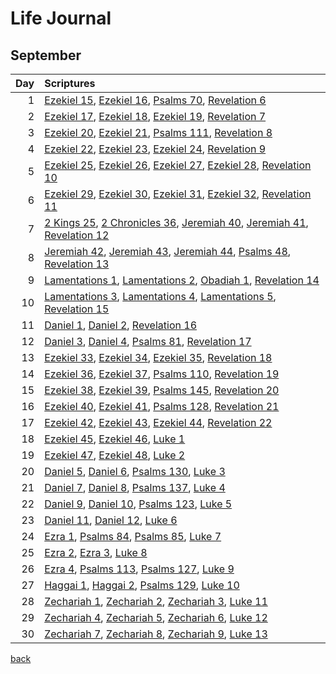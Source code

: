 # Life Journal
## September


| Day | Scriptures |
| ---: | :--- |
| 1 | [Ezekiel 15](https://www.bible.com/bible/111/EZK.15.NIV), [Ezekiel 16](https://www.bible.com/bible/111/EZK.16.NIV), [Psalms 70](https://www.bible.com/bible/111/PSA.70.NIV), [Revelation 6](https://www.bible.com/bible/111/REV.6.NIV) |
| 2 | [Ezekiel 17](https://www.bible.com/bible/111/EZK.17.NIV), [Ezekiel 18](https://www.bible.com/bible/111/EZK.18.NIV), [Ezekiel 19](https://www.bible.com/bible/111/EZK.19.NIV), [Revelation 7](https://www.bible.com/bible/111/REV.7.NIV) |
| 3 | [Ezekiel 20](https://www.bible.com/bible/111/EZK.20.NIV), [Ezekiel 21](https://www.bible.com/bible/111/EZK.21.NIV), [Psalms 111](https://www.bible.com/bible/111/PSA.111.NIV), [Revelation 8](https://www.bible.com/bible/111/REV.8.NIV) |
| 4 | [Ezekiel 22](https://www.bible.com/bible/111/EZK.22.NIV), [Ezekiel 23](https://www.bible.com/bible/111/EZK.23.NIV), [Ezekiel 24](https://www.bible.com/bible/111/EZK.24.NIV), [Revelation 9](https://www.bible.com/bible/111/REV.9.NIV) |
| 5 | [Ezekiel 25](https://www.bible.com/bible/111/EZK.25.NIV), [Ezekiel 26](https://www.bible.com/bible/111/EZK.26.NIV), [Ezekiel 27](https://www.bible.com/bible/111/EZK.27.NIV), [Ezekiel 28](https://www.bible.com/bible/111/EZK.28.NIV), [Revelation 10](https://www.bible.com/bible/111/REV.10.NIV) |
| 6 | [Ezekiel 29](https://www.bible.com/bible/111/EZK.29.NIV), [Ezekiel 30](https://www.bible.com/bible/111/EZK.30.NIV), [Ezekiel 31](https://www.bible.com/bible/111/EZK.31.NIV), [Ezekiel 32](https://www.bible.com/bible/111/EZK.32.NIV), [Revelation 11](https://www.bible.com/bible/111/REV.11.NIV) |
| 7 | [2 Kings 25](https://www.bible.com/bible/111/2KI.25.NIV), [2 Chronicles 36](https://www.bible.com/bible/111/2CH.36.NIV), [Jeremiah 40](https://www.bible.com/bible/111/JER.40.NIV), [Jeremiah 41](https://www.bible.com/bible/111/JER.41.NIV), [Revelation 12](https://www.bible.com/bible/111/REV.12.NIV) |
| 8 | [Jeremiah 42](https://www.bible.com/bible/111/JER.42.NIV), [Jeremiah 43](https://www.bible.com/bible/111/JER.43.NIV), [Jeremiah 44](https://www.bible.com/bible/111/JER.44.NIV), [Psalms 48](https://www.bible.com/bible/111/PSA.48.NIV), [Revelation 13](https://www.bible.com/bible/111/REV.13.NIV) |
| 9 | [Lamentations 1](https://www.bible.com/bible/111/LAM.1.NIV), [Lamentations 2](https://www.bible.com/bible/111/LAM.2.NIV), [Obadiah 1](https://www.bible.com/bible/111/OBA.1.NIV), [Revelation 14](https://www.bible.com/bible/111/REV.14.NIV) |
| 10 | [Lamentations 3](https://www.bible.com/bible/111/LAM.3.NIV), [Lamentations 4](https://www.bible.com/bible/111/LAM.4.NIV), [Lamentations 5](https://www.bible.com/bible/111/LAM.5.NIV), [Revelation 15](https://www.bible.com/bible/111/REV.15.NIV) |
| 11 | [Daniel 1](https://www.bible.com/bible/111/DAN.1.NIV), [Daniel 2](https://www.bible.com/bible/111/DAN.2.NIV), [Revelation 16](https://www.bible.com/bible/111/REV.16.NIV) |
| 12 | [Daniel 3](https://www.bible.com/bible/111/DAN.3.NIV), [Daniel 4](https://www.bible.com/bible/111/DAN.4.NIV), [Psalms 81](https://www.bible.com/bible/111/PSA.81.NIV), [Revelation 17](https://www.bible.com/bible/111/REV.17.NIV) |
| 13 | [Ezekiel 33](https://www.bible.com/bible/111/EZK.33.NIV), [Ezekiel 34](https://www.bible.com/bible/111/EZK.34.NIV), [Ezekiel 35](https://www.bible.com/bible/111/EZK.35.NIV), [Revelation 18](https://www.bible.com/bible/111/REV.18.NIV) |
| 14 | [Ezekiel 36](https://www.bible.com/bible/111/EZK.36.NIV), [Ezekiel 37](https://www.bible.com/bible/111/EZK.37.NIV), [Psalms 110](https://www.bible.com/bible/111/PSA.110.NIV), [Revelation 19](https://www.bible.com/bible/111/REV.19.NIV) |
| 15 | [Ezekiel 38](https://www.bible.com/bible/111/EZK.38.NIV), [Ezekiel 39](https://www.bible.com/bible/111/EZK.39.NIV), [Psalms 145](https://www.bible.com/bible/111/PSA.145.NIV), [Revelation 20](https://www.bible.com/bible/111/REV.20.NIV) |
| 16 | [Ezekiel 40](https://www.bible.com/bible/111/EZK.40.NIV), [Ezekiel 41](https://www.bible.com/bible/111/EZK.41.NIV), [Psalms 128](https://www.bible.com/bible/111/PSA.128.NIV), [Revelation 21](https://www.bible.com/bible/111/REV.21.NIV) |
| 17 | [Ezekiel 42](https://www.bible.com/bible/111/EZK.42.NIV), [Ezekiel 43](https://www.bible.com/bible/111/EZK.43.NIV), [Ezekiel 44](https://www.bible.com/bible/111/EZK.44.NIV), [Revelation 22](https://www.bible.com/bible/111/REV.22.NIV) |
| 18 | [Ezekiel 45](https://www.bible.com/bible/111/EZK.45.NIV), [Ezekiel 46](https://www.bible.com/bible/111/EZK.46.NIV), [Luke 1](https://www.bible.com/bible/111/LUK.1.NIV) |
| 19 | [Ezekiel 47](https://www.bible.com/bible/111/EZK.47.NIV), [Ezekiel 48](https://www.bible.com/bible/111/EZK.48.NIV), [Luke 2](https://www.bible.com/bible/111/LUK.2.NIV) |
| 20 | [Daniel 5](https://www.bible.com/bible/111/DAN.5.NIV), [Daniel 6](https://www.bible.com/bible/111/DAN.6.NIV), [Psalms 130](https://www.bible.com/bible/111/PSA.130.NIV), [Luke 3](https://www.bible.com/bible/111/LUK.3.NIV) |
| 21 | [Daniel 7](https://www.bible.com/bible/111/DAN.7.NIV), [Daniel 8](https://www.bible.com/bible/111/DAN.8.NIV), [Psalms 137](https://www.bible.com/bible/111/PSA.137.NIV), [Luke 4](https://www.bible.com/bible/111/LUK.4.NIV) |
| 22 | [Daniel 9](https://www.bible.com/bible/111/DAN.9.NIV), [Daniel 10](https://www.bible.com/bible/111/DAN.10.NIV), [Psalms 123](https://www.bible.com/bible/111/PSA.123.NIV), [Luke 5](https://www.bible.com/bible/111/LUK.5.NIV) |
| 23 | [Daniel 11](https://www.bible.com/bible/111/DAN.11.NIV), [Daniel 12](https://www.bible.com/bible/111/DAN.12.NIV), [Luke 6](https://www.bible.com/bible/111/LUK.6.NIV) |
| 24 | [Ezra 1](https://www.bible.com/bible/111/EZR.1.NIV), [Psalms 84](https://www.bible.com/bible/111/PSA.84.NIV), [Psalms 85](https://www.bible.com/bible/111/PSA.85.NIV), [Luke 7](https://www.bible.com/bible/111/LUK.7.NIV) |
| 25 | [Ezra 2](https://www.bible.com/bible/111/EZR.2.NIV), [Ezra 3](https://www.bible.com/bible/111/EZR.3.NIV), [Luke 8](https://www.bible.com/bible/111/LUK.8.NIV) |
| 26 | [Ezra 4](https://www.bible.com/bible/111/EZR.4.NIV), [Psalms 113](https://www.bible.com/bible/111/PSA.113.NIV), [Psalms 127](https://www.bible.com/bible/111/PSA.127.NIV), [Luke 9](https://www.bible.com/bible/111/LUK.9.NIV) |
| 27 | [Haggai 1](https://www.bible.com/bible/111/HAG.1.NIV), [Haggai 2](https://www.bible.com/bible/111/HAG.2.NIV), [Psalms 129](https://www.bible.com/bible/111/PSA.129.NIV), [Luke 10](https://www.bible.com/bible/111/LUK.10.NIV) |
| 28 | [Zechariah 1](https://www.bible.com/bible/111/ZEC.1.NIV), [Zechariah 2](https://www.bible.com/bible/111/ZEC.2.NIV), [Zechariah 3](https://www.bible.com/bible/111/ZEC.3.NIV), [Luke 11](https://www.bible.com/bible/111/LUK.11.NIV) |
| 29 | [Zechariah 4](https://www.bible.com/bible/111/ZEC.4.NIV), [Zechariah 5](https://www.bible.com/bible/111/ZEC.5.NIV), [Zechariah 6](https://www.bible.com/bible/111/ZEC.6.NIV), [Luke 12](https://www.bible.com/bible/111/LUK.12.NIV) |
| 30 | [Zechariah 7](https://www.bible.com/bible/111/ZEC.7.NIV), [Zechariah 8](https://www.bible.com/bible/111/ZEC.8.NIV), [Zechariah 9](https://www.bible.com/bible/111/ZEC.9.NIV), [Luke 13](https://www.bible.com/bible/111/LUK.13.NIV) |


[back](./LifeJournal.md)